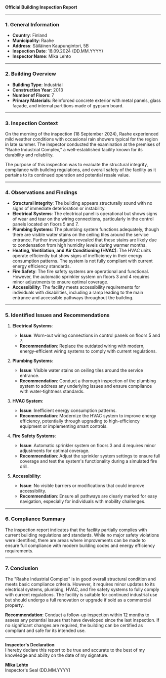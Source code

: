 

**Official Building Inspection Report**

---

### **1. General Information**
- **Country**: Finland  
- **Municipality**: Raahe  
- **Address**: Säiläinen Kaupungintori, 5B  
- **Inspection Date**: 18.09.2024 (DD.MM.YYYY)  
- **Inspector Name**: Mika Lehto  

---

### **2. Building Overview**
- **Building Type**: Industrial  
- **Construction Year**: 2013  
- **Number of Floors**: 7  
- **Primary Materials**: Reinforced concrete exterior with metal panels, glass façade, and internal partitions made of gypsum board.  

---

### **3. Inspection Context**
On the morning of the inspection (18 September 2024), Raahe experienced mild weather conditions with occasional rain showers typical for the region in late summer. The inspector conducted the examination at the premises of "Raahe Industrial Complex," a well-established facility known for its durability and reliability.

The purpose of this inspection was to evaluate the structural integrity, compliance with building regulations, and overall safety of the facility as it pertains to its continued operation and potential resale value.

---

### **4. Observations and Findings**
- **Structural Integrity**: The building appears structurally sound with no signs of immediate deterioration or instability.
- **Electrical Systems**: The electrical panel is operational but shows signs of wear and tear on the wiring connections, particularly in the control panels located on floors 5 and 7.
- **Plumbing Systems**: The plumbing system functions adequately, though there are visible water stains on the ceiling tiles around the service entrance. Further investigation revealed that these stains are likely due to condensation from high humidity levels during warmer months.
- **Heating, Ventilation, and Air Conditioning (HVAC)**: The HVAC units operate efficiently but show signs of inefficiency in their energy consumption patterns. The system is not fully compliant with current energy efficiency standards.
- **Fire Safety**: The fire safety systems are operational and functional. However, the automatic sprinkler system on floors 3 and 4 requires minor adjustments to ensure optimal coverage.
- **Accessibility**: The facility meets accessibility requirements for individuals with disabilities, including a ramp leading to the main entrance and accessible pathways throughout the building.

---

### **5. Identified Issues and Recommendations**
1. **Electrical Systems**: 
   - **Issue**: Worn-out wiring connections in control panels on floors 5 and 7.
   - **Recommendation**: Replace the outdated wiring with modern, energy-efficient wiring systems to comply with current regulations.
   
2. **Plumbing Systems**:
   - **Issue**: Visible water stains on ceiling tiles around the service entrance.
   - **Recommendation**: Conduct a thorough inspection of the plumbing system to address any underlying issues and ensure compliance with water-tightness standards.

3. **HVAC System**:
   - **Issue**: Inefficient energy consumption patterns.
   - **Recommendation**: Modernize the HVAC system to improve energy efficiency, potentially through upgrading to high-efficiency equipment or implementing smart controls.

4. **Fire Safety Systems**:
   - **Issue**: Automatic sprinkler system on floors 3 and 4 requires minor adjustments for optimal coverage.
   - **Recommendation**: Adjust the sprinkler system settings to ensure full coverage and test the system's functionality during a simulated fire drill.

5. **Accessibility**:
   - **Issue**: No visible barriers or modifications that could improve accessibility.
   - **Recommendation**: Ensure all pathways are clearly marked for easy navigation, especially for individuals with mobility challenges.

---

### **6. Compliance Summary**
The inspection report indicates that the facility partially complies with current building regulations and standards. While no major safety violations were identified, there are areas where improvements can be made to ensure full compliance with modern building codes and energy efficiency requirements.

---

### **7. Conclusion**
The "Raahe Industrial Complex" is in good overall structural condition and meets basic compliance criteria. However, it requires minor updates to its electrical systems, plumbing, HVAC, and fire safety systems to fully comply with current regulations. The facility is suitable for continued industrial use but should undergo a full renovation or upgrade if sold as a commercial property.

**Recommendation**: Conduct a follow-up inspection within 12 months to assess any potential issues that have developed since the last inspection. If no significant changes are required, the building can be certified as compliant and safe for its intended use.

---

**Inspector's Declaration**  
I hereby declare this report to be true and accurate to the best of my knowledge and ability on the date of my signature.

**Mika Lehto**  
Inspector's Seal (DD.MM.YYYY)